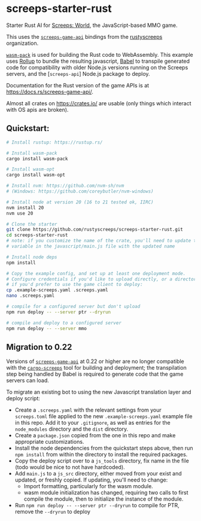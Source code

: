 # screeps-starter-rust

Starter Rust AI for [Screeps: World][screeps], the JavaScript-based MMO game.

This uses the [`screeps-game-api`] bindings from the [rustyscreeps] organization.

[`wasm-pack`] is used for building the Rust code to WebAssembly. This example uses [Rollup] to
bundle the resulting javascript, [Babel] to transpile generated code for compatibility with older
Node.js versions running on the Screeps servers, and the [`screeps-api`] Node.js package to deploy.

Documentation for the Rust version of the game APIs is at https://docs.rs/screeps-game-api/.

Almost all crates on https://crates.io/ are usable (only things which interact with OS
apis are broken).

## Quickstart:

```sh
# Install rustup: https://rustup.rs/

# Install wasm-pack
cargo install wasm-pack

# Install wasm-opt
cargo install wasm-opt

# Install nvm: https://github.com/nvm-sh/nvm
# (Windows: https://github.com/coreybutler/nvm-windows)

# Install node at version 20 (16 to 21 tested ok, IIRC)
nvm install 20
nvm use 20

# Clone the starter
git clone https://github.com/rustyscreeps/screeps-starter-rust.git
cd screeps-starter-rust
# note: if you customize the name of the crate, you'll need to update the MODULE_NAME
# variable in the javascript/main.js file with the updated name

# Install node deps
npm install

# Copy the example config, and set up at least one deployment mode.
# Configure credentials if you'd like to upload directly, or a directory to copy to
# if you'd prefer to use the game client to deploy:
cp .example-screeps.yaml .screeps.yaml
nano .screeps.yaml

# compile for a configured server but don't upload
npm run deploy -- --server ptr --dryrun

# compile and deploy to a configured server
npm run deploy -- --server mmo
```

## Migration to 0.22

Versions of [`screeps-game-api`] at 0.22 or higher are no longer compatible with the
[`cargo-screeps`] tool for building and deployment; the transpilation step being handled
by Babel is required to generate code that the game servers can load.

To migrate an existing bot to using the new Javascript translation layer and deploy script:

- Create a `.screeps.yaml` with the relevant settings from your `screeps.toml` file applied to the
  new `.example-screeps.yaml` example file in this repo. Add it to your `.gitignore`, as well as 
  entries for the `node_modules` directory and the `dist` directory.
- Create a `package.json` copied from the one in this repo and make appropriate customizations.
- Install the node dependencies from the quickstart steps above, then run `npm install` from within
  the directory to install the required packages.
- Copy the deploy script over to a `js_tools` directory, fix name in the file
  (todo would be nice to not have hardcoded).
- Add `main.js` to a `js_src` directory, either moved from your exist and updated, or freshly
  copied. If updating, you'll need to change:
  - Import formatting, particularly for the wasm module.
  - wasm module initialization has changed, requiring two calls to first compile the module,
    then to initialize the instance of the module.
- Run `npm run deploy -- --server ptr --dryrun` to compile for PTR, remove the `--dryrun` to deploy

[screeps]: https://screeps.com/
[`wasm-pack`]: https://rustwasm.github.io/wasm-pack/
[Rollup]: https://rollupjs.org/
[Babel]: https://babeljs.io/
[`screeps-game-api`]: https://github.com/rustyscreeps/screeps-game-api/
[`cargo-screeps`]: https://github.com/rustyscreeps/cargo-screeps/
[rustyscreeps]: https://github.com/rustyscreeps/
